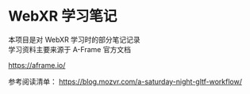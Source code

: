 # WebXR 学习笔记

本项目是对 WebXR 学习时的部分笔记记录  
学习资料主要来源于 A-Frame 官方文档

https://aframe.io/

参考阅读清单：
https://blog.mozvr.com/a-saturday-night-gltf-workflow/
